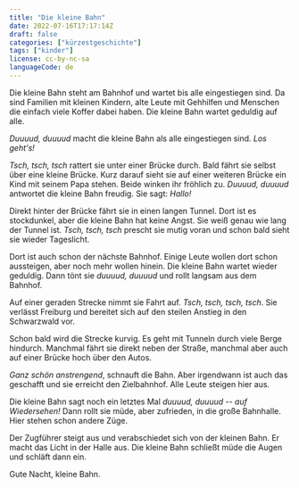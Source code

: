 ```yaml
---
title: "Die kleine Bahn"
date: 2022-07-16T17:17:14Z
draft: false
categories: ["kürzestgeschichte"]
tags: ["kinder"]
license: cc-by-nc-sa
languageCode: de
---
```


Die kleine Bahn steht am Bahnhof und wartet bis alle eingestiegen sind. Da sind Familien mit kleinen Kindern, alte Leute mit Gehhilfen und Menschen die einfach viele Koffer dabei haben. Die kleine Bahn wartet geduldig auf alle.

*Duuuud, duuuud* macht die kleine Bahn als alle eingestiegen sind. *Los geht's!*

*Tsch, tsch, tsch* rattert sie unter einer Brücke durch. Bald fährt sie selbst über eine kleine Brücke. Kurz darauf sieht sie auf einer weiteren Brücke ein Kind mit seinem Papa stehen. Beide winken ihr fröhlich zu. *Duuuud, duuuud* antwortet die kleine Bahn freudig. Sie sagt: *Hallo!*

Direkt hinter der Brücke fährt sie in einen langen Tunnel. Dort ist es stockdunkel, aber die kleine Bahn hat keine Angst. Sie weiß genau wie lang der Tunnel ist. *Tsch, tsch, tsch* prescht sie mutig voran und schon bald sieht sie wieder Tageslicht.

Dort ist auch schon der nächste Bahnhof. Einige Leute wollen dort schon aussteigen, aber noch mehr wollen hinein. Die kleine Bahn wartet wieder geduldig. Dann tönt sie *duuuud, duuuud* und rollt langsam aus dem Bahnhof.

Auf einer geraden Strecke nimmt sie Fahrt auf. *Tsch, tsch, tsch, tsch*. Sie verlässt Freiburg und bereitet sich auf den steilen Anstieg in den Schwarzwald vor.

Schon bald wird die Strecke kurvig. Es geht mit Tunneln durch viele Berge hindurch. Manchmal fährt sie direkt neben der Straße, manchmal aber auch auf einer Brücke hoch über den Autos.

*Ganz schön anstrengend*, schnauft die Bahn. Aber irgendwann ist auch das geschafft und sie erreicht den Zielbahnhof. Alle Leute steigen hier aus.

Die kleine Bahn sagt noch ein letztes Mal *duuuud, duuuud -- auf Wiedersehen!* Dann rollt sie müde, aber zufrieden, in die große Bahnhalle. Hier stehen schon andere Züge.

Der Zugführer steigt aus und verabschiedet sich von der kleinen Bahn. Er macht das Licht in der Halle aus. Die kleine Bahn schließt müde die Augen und schläft dann ein.

Gute Nacht, kleine Bahn.
